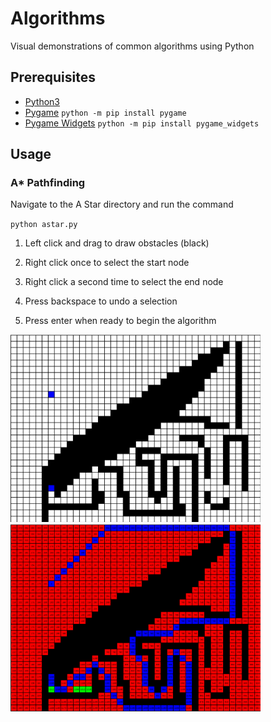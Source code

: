 # Algorithms

Visual demonstrations of common algorithms using Python

## Prerequisites
* [Python3](https://www.python.org/downloads)
* [Pygame](https://www.pygame.org/wiki/GettingStarted)
`python -m pip install pygame`
* [Pygame Widgets](https://github.com/AustL/PygameWidgets)
`python -m pip install pygame_widgets`

## Usage

### A* Pathfinding

Navigate to the A Star directory and run the command

`python astar.py`

1. Left click and drag to draw obstacles (black)

2. Right click once to select the start node

3. Right click a second time to select the end node

4. Press backspace to undo a selection

5. Press enter when ready to begin the algorithm

<img src="/A%20Star/images/start.png" alt="Start" width="400" height="300"/> <img src="/A%20Star/images/end.png" alt="End" width="400" height="300"/>
